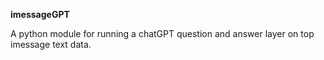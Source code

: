 **imessageGPT**

A python module for running a chatGPT question and answer layer on top imessage text data.